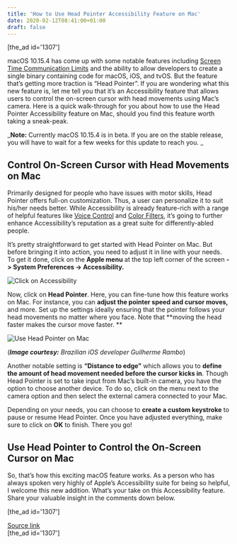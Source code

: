 ```yaml
---
title: 'How to Use Head Pointer Accessibility Feature on Mac'
date: 2020-02-12T08:41:00+01:00
draft: false
---
```


\[the\_ad id='1307'\]  
  

  

macOS 10.15.4 has come up with some notable features including [Screen Time Communication Limits](https://beebom.com/how-set-up-communication-limits-iphone-ipad/) and the ability to allow developers to create a single binary containing code for macOS, iOS, and tvOS. But the feature that’s getting more traction is “Head Pointer”. If you are wondering what this new feature is, let me tell you that it’s an Accessibility feature that allows users to control the on-screen cursor with head movements using Mac’s camera. Here is a quick walk-through for you about how to use the Head Pointer Accessibility feature on Mac, should you find this feature worth taking a sneak-peak.  

_**Note:** Currently macOS 10.15.4 is in beta. If you are on the stable release, you will have to wait for a few weeks for this update to reach you. _  

Control On-Screen Cursor with Head Movements on Mac
---------------------------------------------------

  

Primarily designed for people who have issues with motor skills, Head Pointer offers full-on customization. Thus, a user can personalize it to suit his/her needs better. While Accessibility is already feature-rich with a range of helpful features like [Voice Control](https://beebom.com/how-create-custom-voice-control-commands-macos-catalina/) and [Color Filters](https://beebom.com/how-enable-color-filters-mac-improved-reading/), it’s going to further enhance Accessibility’s reputation as a great suite for differently-abled people.  

It’s pretty straightforward to get started with Head Pointer on Mac. But before bringing it into action, you need to adjust it in line with your needs. To get it done, click on the **Apple menu** at the top left corner of the screen **-> System Preferences -> Accessibility.**  

![Click on Accessibility](https://beebom.com/wp-content/uploads/2020/02/Click-on-Accessibility-1-1.jpg)

Now, click on **Head Pointer**. Here, you can fine-tune how this feature works on Mac. For instance, you can **adjust the pointer speed and cursor moves,** and more. Set up the settings ideally ensuring that the pointer follows your head movements no matter where you face. Note that **moving the head faster makes the cursor move faster. **  

![Use Head Pointer on Mac](https://beebom.com/wp-content/uploads/2020/02/Use-Head-Pointer-on-Mac-.jpg)

(_**Image courtesy:** Brazilian iOS developer Guilherme Rambo_)  

Another notable setting is **“Distance to edge”** which allows you to **define the amount of head movement needed before the cursor kicks in**. Though Head Pointer is set to take input from Mac’s built-in camera, you have the option to choose another device. To do so, click on the menu next to the camera option and then select the external camera connected to your Mac.  

Depending on your needs, you can choose to **create a custom keystroke** to pause or resume Head Pointer. Once you have adjusted everything, make sure to click on **OK** to finish. There you go!  

Use Head Pointer to Control the On-Screen Cursor on Mac
-------------------------------------------------------

  

So, that’s how this exciting macOS feature works. As a person who has always spoken very highly of Apple’s Accessibility suite for being so helpful, I welcome this new addition. What’s your take on this Accessibility feature. Share your valuable insight in the comments down below.  

  
  
\[the\_ad id='1307'\]  
  
[Source link](https://beebom.com/use-head-pointer-accessibility-feature-mac/)  
\[the\_ad id='1307'\]